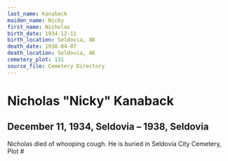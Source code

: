 ```yaml
---
last_name: Kanaback
maiden_name: Nicky
first_name: Nicholas
birth_date: 1934-12-11
birth_location: Seldovia, AK
death_date: 1938-04-07
death_location: Seldovia, AK
cemetery_plot: 131
source_file: Cemetery Directory
---
```

# Nicholas "Nicky" Kanaback

## December 11, 1934, Seldovia – 1938, Seldovia

Nicholas died of whooping cough. He is buried in Seldovia City Cemetery,
Plot \#

